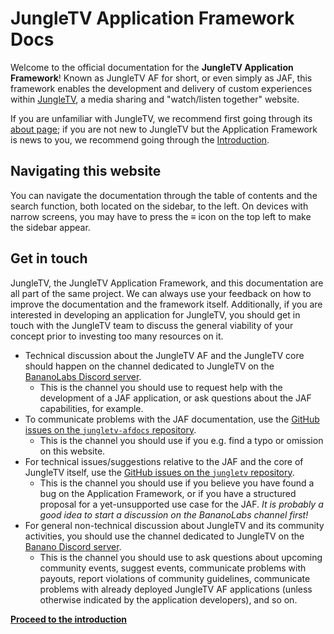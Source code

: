 # JungleTV Application Framework Docs

Welcome to the official documentation for the **JungleTV Application Framework**!
Known as JungleTV AF for short, or even simply as JAF, this framework enables the development and delivery of custom experiences within [JungleTV](https://jungletv.live), a media sharing and "watch/listen together" website.

If you are unfamiliar with JungleTV, we recommend first going through its [about page](https://jungletv.live/about); if you are not new to JungleTV but the Application Framework is news to you, we recommend going through the [Introduction](/introduction/).

## Navigating this website

You can navigate the documentation through the table of contents and the search function, both located on the sidebar, to the left.
On devices with narrow screens, you may have to press the ≡ icon on the top left to make the sidebar appear.

## Get in touch

JungleTV, the JungleTV Application Framework, and this documentation are all part of the same project. We can always use your feedback on how to improve the documentation and the framework itself.
Additionally, if you are interested in developing an application for JungleTV, you should get in touch with the JungleTV team to discuss the general viability of your concept prior to investing too many resources on it.

- Technical discussion about the JungleTV AF and the JungleTV core should happen on the channel dedicated to JungleTV on the [BananoLabs Discord server](https://discord.gg/YYdJ3Ztf3t).
  - This is the channel you should use to request help with the development of a JAF application, or ask questions about the JAF capabilities, for example.
- To communicate problems with the JAF documentation, use the [GitHub issues on the `jungletv-afdocs` repository](https://github.com/tnyim/jungletv-afdocs/issues).
  - This is the channel you should use if you e.g. find a typo or omission on this website.
- For technical issues/suggestions relative to the JAF and the core of JungleTV itself, use the [GitHub issues on the `jungletv` repository](https://github.com/tnyim/jungletv/issues).
  - This is the channel you should use if you believe you have found a bug on the Application Framework, or if you have a structured proposal for a yet-unsupported use case for the JAF. _It is probably a good idea to start a discussion on the BananoLabs channel first!_
- For general non-technical discussion about JungleTV and its community activities, you should use the channel dedicated to JungleTV on the [Banano Discord server](https://chat.banano.cc/).
  - This is the channel you should use to ask questions about upcoming community events, suggest events, communicate problems with payouts, report violations of community guidelines, communicate problems with already deployed JungleTV AF applications (unless otherwise indicated by the application developers), and so on.

**[Proceed to the introduction](./introduction/)**